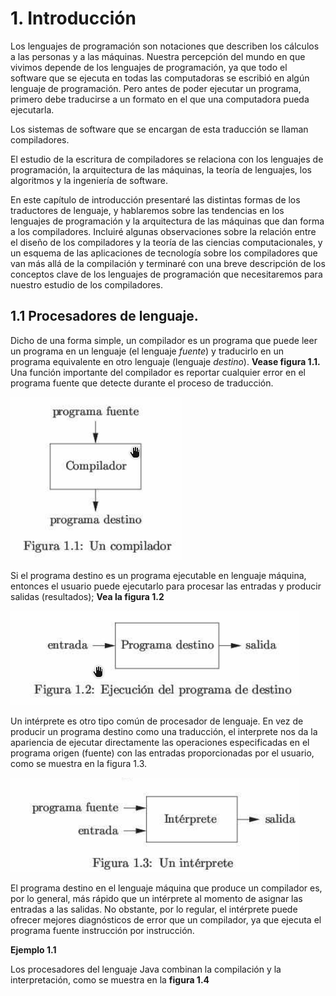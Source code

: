 # 1. Introducción

Los lenguajes de programación son notaciones que describen los cálculos a las personas y a las máquinas. Nuestra percepción del mundo en que vivimos depende de los lenguajes de programación, ya que todo el software que se ejecuta en todas las computadoras se escribió en algún lenguaje de programación. Pero antes de poder ejecutar un programa, primero debe traducirse a un formato en el que una computadora pueda ejecutarla.   

Los sistemas de software que se encargan de esta traducción se llaman compiladores.   

El estudio de la escritura de compiladores se relaciona con los lenguajes de programación, la arquitectura de las máquinas, la teoría de lenguajes, los algoritmos y la ingeniería de software.   

En este capítulo de introducción presentaré las distintas formas de los traductores de lenguaje, y hablaremos sobre las tendencias en los lenguajes de programación y la arquitectura de las máquinas que dan forma a los compiladores. Incluiré algunas observaciones sobre la relación entre el diseño de los compiladores y la teoría de las ciencias computacionales, y un esquema de las aplicaciones de tecnología sobre los compiladores que van más allá de la compilación y terminaré con una breve descripción de los conceptos clave de los lenguajes de programación que necesitaremos para nuestro estudio de los compiladores.   

## 1.1 Procesadores de lenguaje.

Dicho de una forma simple, un compilador es un programa que puede leer un programa en un lenguaje (el lenguaje _fuente_) y traducirlo en un programa equivalente en otro lenguaje (lenguaje _destino_). **Vease figura 1.1.** Una función importante del compilador es reportar cualquier error en el programa fuente que detecte durante el proceso de traducción.

![](img1.png)   

Si el programa destino es un programa ejecutable en lenguaje máquina, entonces el usuario puede ejecutarlo para procesar las entradas y producir salidas (resultados); **Vea la figura 1.2**   

![](img2.png)   

Un intérprete es otro tipo común de procesador de lenguaje. En vez de producir un programa destino como una traducción, el interprete nos da la apariencia de ejecutar directamente las operaciones especificadas en el programa origen (fuente) con las entradas proporcionadas por el usuario, como se muestra en la figura 1.3.   

![](img3.png)   

El programa destino en el lenguaje máquina que produce un compilador es, por lo general, más rápido que un intérprete al momento de asignar las entradas a las salidas. No obstante, por lo regular, el intérprete puede ofrecer mejores diagnósticos de error que un compilador, ya que ejecuta el programa fuente instrucción por instrucción.   

**Ejemplo 1.1**   

Los procesadores del lenguaje Java combinan la compilación y la interpretación, como se muestra en la **figura 1.4** 
